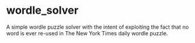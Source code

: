 # wordle_solver
A simple wordle puzzle solver with the intent of exploiting the fact that no word is ever re-used in The New York Times daily wordle puzzle.

